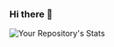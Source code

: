 ### Hi there 👋
![Your Repository's Stats](https://github-readme-stats.vercel.app/api?username=NULL31337&show_icons=true)
<!--![Your Repository's Stats](https://github-readme-stats.vercel.app/api?username=Your_GitHub_Username&show_icons=true)
**NULL31337/NULL31337** is a ✨ _special_ ✨ repository because its `README.md` (this file) appears on your GitHub profile.

Here are some ideas to get you started:

- 🔭 I’m currently working on ...
- 🌱 I’m currently learning ...
- 👯 I’m looking to collaborate on ...
- 🤔 I’m looking for help with ...
- 💬 Ask me about ...
- 📫 How to reach me: ...
- 😄 Pronouns: ...
- ⚡ Fun fact: ...
-->
